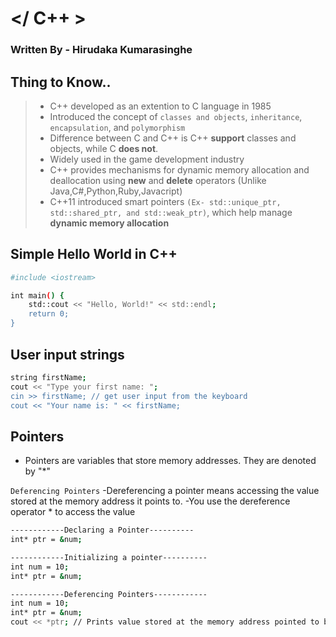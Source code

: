 # </ C++ >

### Written By - Hirudaka Kumarasinghe

## Thing to Know..
>- C++ developed as an extention to C language in 1985
>- Introduced the concept of ```classes and objects```, ```inheritance```, ```encapsulation```, and ```polymorphism```
>- Difference between C and C++ is C++ **support** classes and objects, while C **does not**.
>- Widely used in the game development industry
>- C++ provides mechanisms for dynamic memory allocation and deallocation using **new** and **delete** operators (Unlike Java,C#,Python,Ruby,Javacript)
>- C++11 introduced smart pointers ```(Ex- std::unique_ptr, std::shared_ptr, and std::weak_ptr)```, which help manage **dynamic memory allocation**


## Simple Hello World in C++
```bash
#include <iostream>

int main() {
    std::cout << "Hello, World!" << std::endl;
    return 0;
}
```

## User input strings
```bash
string firstName;
cout << "Type your first name: ";
cin >> firstName; // get user input from the keyboard
cout << "Your name is: " << firstName;
```

## Pointers
- Pointers are variables that store memory addresses. They are denoted by "*"

```Deferencing Pointers```
-Dereferencing a pointer means accessing the value stored at the memory address it points to.
-You use the dereference operator * to access the value

```bash
------------Declaring a Pointer----------
int* ptr = &num;

------------Initializing a pointer----------
int num = 10;
int* ptr = &num;

------------Deferencing Pointers------------
int num = 10;
int* ptr = &num;
cout << *ptr; // Prints value stored at the memory address pointed to by ptr (Ex- prints 10)
```
